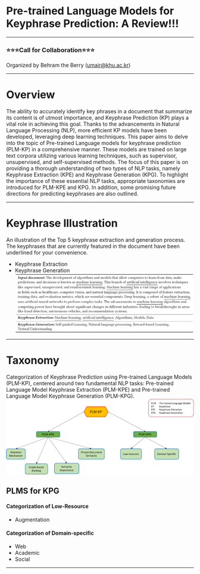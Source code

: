 # Pre-trained Language Models for Keyphrase Prediction: A Review!!!
---
### ⭐️⭐️⭐️Call for Collaboration⭐️⭐️⭐️
Organized by Behram the Berry (umair@khu.ac.kr)
***
# Overview
The ability to accurately identify key phrases in a document that summarize its content is of utmost importance, and Keyphrase Prediction (KP) plays a vital role in achieving this goal. Thanks to the advancements in Natural Language Processing (NLP), more efficient KP models have been developed, leveraging deep learning techniques. This paper aims to delve into the topic of Pre-trained Language models for keyphrase prediction (PLM-KP) in a comprehensive manner. These models are trained on large text corpora utilizing various learning techniques, such as supervisor, unsupervised, and self-supervised methods. The focus of this paper is on providing a thorough understanding of two types of NLP tasks, namely Keyphrase Extraction (KPE) and Keyphrase Generation (KPG). To highlight the importance of these essential NLP tasks, appropriate taxonomies are introduced for PLM-KPE and KPG. In addition, some promising future directions for predicting keyphrases are also outlined.
***
# Keyphrase Illustration
An illustration of the Top 5 keyphrase extraction and generation process. The keyphrases that are currently featured in the document have been underlined for your convenience.
- Keyphrase Extraction
- Keyphrase Generation
![Keyphrase Example](https://github.com/BehramtheBerry/PLM-KP_Survey/blob/main/Keyphrase_Example.png)
***
# Taxonomy
Categorization of Keyphrase Prediction using Pre-trained Language Models (PLM-KP), centered around two fundamental NLP tasks: Pre-trained Language Model Keyphrase Extraction (PLM-KPE) and Pre-trained Language Model Keyphrase Generation (PLM-KPG).
![Main Taxonomy](https://github.com/BehramtheBerry/PLM-KP_Survey/blob/main/Main_Taxo.png)
## PLMS for KPG
#### Categorization of Low-Resource
- Augmentation
#### Categorization of Domain-specific
- Web
- Academic
- Social
***


